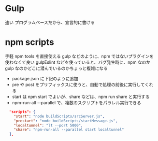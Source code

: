 # Gulp
速い
プログラムベースだから、宣言的に書ける


# npm scripts
手軽
npm tools を直接使える
gulp などのように、npm ではないプラグインを使わなくて良い
gulpEslint などを使っていると、バグ発生時に、npm なのか gulp なのかどこに潜んでいるのかちょっと複雑になる

- package.json に下記のように追加
- pre や post をプリフィックスに使うと、自動で処理の前後に実行してくれる
- start は npm start でよいが、share などは、npm run share と実行する
- npm-run-all --parallel で、複数のスクリプトをパラレル実行できる
```json
  "scripts": {
    "start": "node buildScripts/srcServer.js",
    "prestart": "node buildScripts/startMessage.js",
    "localtunnel": "lt --port 5000",
    "share": "npm-run-all --parallel start localtunnel"
  },
```
